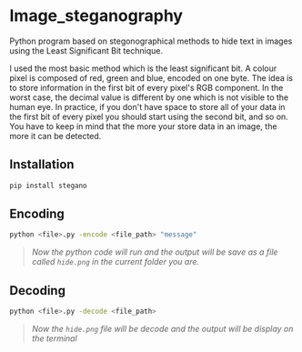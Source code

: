 # Image_steganography

Python program based on stegonographical methods to hide text in images using the Least Significant Bit technique.

I used the most basic method which is the least significant bit. A colour pixel is composed of red, green and blue, encoded on one byte. The idea is to store information in the first bit of every pixel's RGB component. In the worst case, the decimal value is different by one which is not visible to the human eye. In practice, if you don't have space to store all of your data in the first bit of every pixel you should start using the second bit, and so on. You have to keep in mind that the more your store data in an image, the more it can be detected.

Installation
------------

```bash
pip install stegano
```

Encoding
--------

```bash
python <file>.py -encode <file_path> "message"
```
> *Now the python code will run and the output will be save as a file called `hide.png` in the current folder you are.*

Decoding
--------

```bash
python <file>.py -decode <file_path>
```
> *Now the `hide.png` file will be decode and the output will be display on the terminal*
